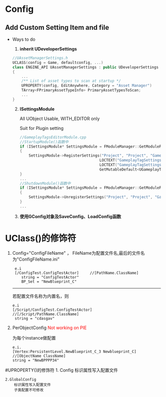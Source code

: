 # Config

## Add Custom Setting Item and file
- Ways to do
    1. <b>inherit UDeveloperSettings</b>
    ```c++
    //UAssetManagerSettings.h
    UCLASS(config = Game, defaultconfig, ...)
    class ENGINE_API UAssetManagerSettings : public UDeveloperSettings
    {
        ...
        /** List of asset types to scan at startup */
        UPROPERTY(config, EditAnywhere, Category = "Asset Manager")
        TArray<FPrimaryAssetTypeInfo> PrimaryAssetTypesToScan;
        ...
    }
    ```

    2. <b>ISettingsModule</b>

        All UObject Usable, WITH_EDITOR only

        Suit for Plugin setting

        ```c++
        //GameplayTagsEditorModule.cpp
        //StartupModule()函数中
        if (ISettingsModule* SettingsModule = FModuleManager::GetModulePtr<ISettingsModule>("Settings"))
        {
            SettingsModule->RegisterSettings("Project", "Project", "GameplayTags",
                                            LOCTEXT("GameplayTagSettingsName", "GameplayTags"),
                                            LOCTEXT("GameplayTagSettingsNameDesc", "GameplayTag Settings"),
                                            GetMutableDefault<UGameplayTagsSettings>());
        }
        ...
        //ShutdownModule()函数中
        if (ISettingsModule* SettingsModule = FModuleManager::GetModulePtr<ISettingsModule>("Settings"))
        {
            SettingsModule->UnregisterSettings("Project", "Project", "GameplayTags");
        }
        ...
        ```

    3. <b>使用GConfig对象及SaveConfig、LoadConfig函数</b>


# UClass()的修饰符
 1. Config="ConfigFileName" ， FileName为配置文件名,最后的文件名为"ConfigFileName.ini" 

    ```
     e.i
     [/ConfigTest.ConfigTestActor]     //[PathName.ClassName]
        string = "ConfigTestActor"
        BP_Set = "NewBlueprint_C"
    ``` 
    ----

    若配置文件名称为内置名，则
       ```
       e.i
     [/Script/ConfigTest.ConfigTestActor]  //[/Script/PathName.ClassName]
        string = "cdasgav"

    ```

2. PerObjectConfig  <span style="color:red"> Not working on PIE</span>

    为每个instance做配置
    ```
    e.i.
    [Vertex:PersistentLevel.NewBlueprint_C_3 Newblueprint_C]   //[ObjectName ClassName]
    string = "NewBPPPP34"
    ```

#UPROPERTY()的修饰符
    1. Config
        标识属性写入配置文件

    2.GlobalConfig
        标识属性写入配置文件
        子类配置不可修改